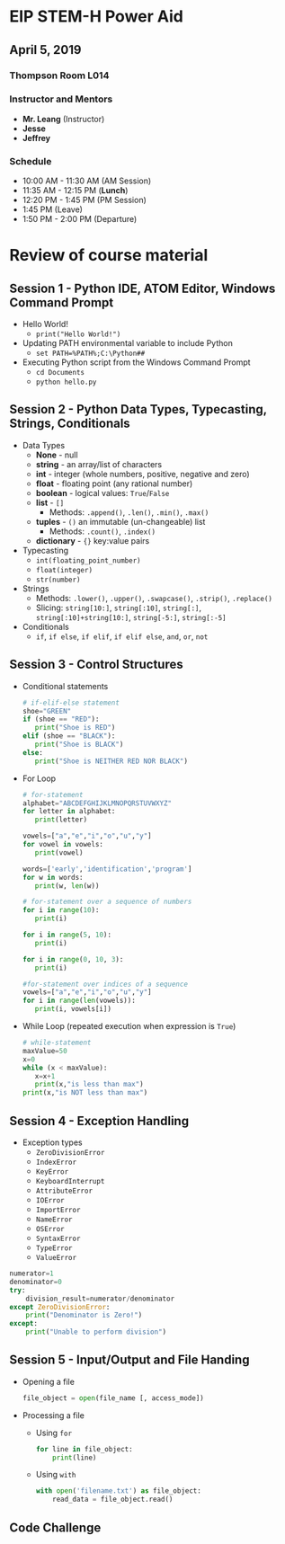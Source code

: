 # EIP STEM-H Power Aid
## April 5, 2019

### Thompson Room L014

### Instructor and Mentors

*  **Mr. Leang** (Instructor) 
*  **Jesse**
*  **Jeffrey**

### Schedule

*  10:00 AM - 11:30 AM (AM Session)
*  11:35 AM - 12:15 PM (**Lunch**)
*  12:20 PM - 1:45 PM (PM Session)
*  1:45 PM (Leave)
*  1:50 PM - 2:00 PM (Departure)

# Review of course material

## Session 1 - Python IDE, ATOM Editor, Windows Command Prompt

*  Hello World!
    *  `print("Hello World!")`
*  Updating PATH environmental variable to include Python
    *  `set PATH=%PATH%;C:\Python##`
*  Executing Python script from the Windows Command Prompt
    *  `cd Documents`
    *  `python hello.py`

## Session 2 - Python Data Types, Typecasting, Strings, Conditionals

*  Data Types
    *  **None** - null
    *  **string** - an array/list of characters
    *  **int** - integer (whole numbers, positive, negative and zero)
    *  **float** - floating point (any rational number)
    *  **boolean** - logical values: `True`/`False`
    *  **list** - `[]`
        *  Methods: `.append()`, `.len()`, `.min()`, `.max()`
    *  **tuples** - `()` an immutable (un-changeable) list
        *  Methods: `.count()`, `.index()`
    *  **dictionary** - `{}` key:value pairs
*  Typecasting
    *  `int(floating_point_number)`
    *  `float(integer)`
    *  `str(number)`
*  Strings
    *  Methods: `.lower()`, `.upper()`, `.swapcase()`, `.strip()`, `.replace()`
    *  Slicing: `string[10:]`, `string[:10]`, `string[:]`, `string[:10]+string[10:]`, `string[-5:]`, `string[:-5]`
*  Conditionals
    *  `if`, `if else`, `if elif`, `if elif else`, `and`, `or`, `not`

## Session 3 - Control Structures

*  Conditional statements

   ```python
   # if-elif-else statement
   shoe="GREEN"
   if (shoe == "RED"):
      print("Shoe is RED")
   elif (shoe == "BLACK"):
      print("Shoe is BLACK")
   else:
      print("Shoe is NEITHER RED NOR BLACK")
   ```

*  For Loop

   ```python
   # for-statement
   alphabet="ABCDEFGHIJKLMNOPQRSTUVWXYZ"
   for letter in alphabet:
      print(letter)

   vowels=["a","e","i","o","u","y"]
   for vowel in vowels:
      print(vowel)

   words=['early','identification','program']
   for w in words:
      print(w, len(w))

   ```

   ```python
   # for-statement over a sequence of numbers
   for i in range(10):
      print(i)

   for i in range(5, 10):
      print(i)

   for i in range(0, 10, 3):
      print(i)

   #for-statement over indices of a sequence
   vowels=["a","e","i","o","u","y"]
   for i in range(len(vowels)):
      print(i, vowels[i])
   ```

*  While Loop (repeated execution when expression is `True`)

   ```python
   # while-statement
   maxValue=50
   x=0
   while (x < maxValue):
      x=x+1
      print(x,"is less than max")
   print(x,"is NOT less than max")
   ```

## Session 4 - Exception Handling

*  Exception types
   *  `ZeroDivisionError`
   *  `IndexError`
   *  `KeyError`
   *  `KeyboardInterrupt`
   *  `AttributeError`
   *  `IOError`
   *  `ImportError`
   *  `NameError`
   *  `OSError`
   *  `SyntaxError`
   *  `TypeError`
   *  `ValueError`

```python
numerator=1
denominator=0
try:
    division_result=numerator/denominator
except ZeroDivisionError:
    print("Denominator is Zero!")
except:
    print("Unable to perform division")
```

## Session 5 - Input/Output and File Handing

*  Opening a file

   ```python
   file_object = open(file_name [, access_mode])
   ```

*  Processing a file
    *  Using `for`

         ```python
         for line in file_object:
             print(line)
         ```

    *  Using `with`

         ```python
         with open('filename.txt') as file_object:
             read_data = file_object.read()
         ```

## Code Challenge
